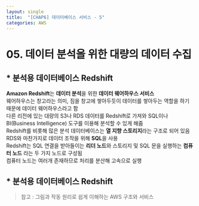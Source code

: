 ```yaml
---
layout: single
title:  "[CHAP6] 데이터베이스 서비스 - 5"
categories: AWS
---
```


# 05. 데이터 분석을 위한 대량의 데이터 수집

## * 분석용 데이터베이스 Redshift

**Amazon Redshift**는 **데이터 분석**을 위한 **데이터 웨어하우스 서비스**  
웨어하우스는 창고라는 의미, 짐을 창고에 쌓아두듯이 데이터를 쌓아두는 역할을 하기 때문에 데이터 웨어하우스라고 함  
다른 리전에 있는 대량의 S3나 RDS 데이터를 Redshift로 가져와 SQL이나 BI(Business Intelligence) 도구를 이용해 분석할 수 있게 해줌  
Redshift를 비롯해 많은 분석 데이터베이스는 **열 지향 스토리지**라는 구조로 되어 있음  
RDS와 마찬가지로 데이터 조작을 위해 **SQL**을 사용  
Redshift는 SQL 연결을 받아들이는 **리더 노드**와 스토리지 및 SQL 문을 실행하는 **컴퓨터 노드** 라는 두 가지 노드로 구성됨  
컴퓨터 노드는 여러개 존재하므로 처리를 분산해 고속으로 실행  





## * 분석용 데이터베이스 Redshift


> 참고 : 그림과 작동 원리로 쉽게 이해하는 AWS 구조와 서비스